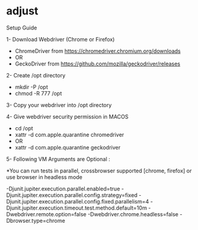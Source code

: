 # adjust


Setup Guide

1- Download Webdriver (Chrome or Firefox)

  - ChromeDriver from https://chromedriver.chromium.org/downloads
  - OR
  - GeckoDriver from https://github.com/mozilla/geckodriver/releases

2- Create /opt directory
  - mkdir -P /opt
  - chmod -R 777 /opt

3- Copy your webdriver into /opt directory

4- Give webdriver security permission in MACOS
  - cd /opt
  - xattr -d com.apple.quarantine chromedriver
  - OR
  - xattr -d com.apple.quarantine geckodriver

5- Following VM Arguments are Optional : 

*You can run tests in parallel, crossbrowser supported [chrome, firefox] or use browser in headless mode

-Djunit.jupiter.execution.parallel.enabled=true
-Djunit.jupiter.execution.parallel.config.strategy=fixed
-Djunit.jupiter.execution.parallel.config.fixed.parallelism=4
-Djunit.jupiter.execution.timeout.test.method.default=10m
-Dwebdriver.remote.option=false
-Dwebdriver.chrome.headless=false
-Dbrowser.type=chrome
